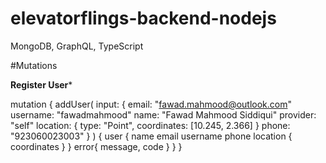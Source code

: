 # elevatorflings-backend-nodejs
 MongoDB, GraphQL, TypeScript



#Mutations

**Register User***

mutation {
  addUser(
    input: {
      email: "fawad.mahmood@outlook.com"
      username: "fawadmahmood"
      name: "Fawad Mahmood Siddiqui"
      provider: "self"
      location: { type: "Point", coordinates: [10.245, 2.366] }
      phone: "923060023003"
    }
  ) {
    user {
      name
      email
      username
      phone
      location {
        coordinates
      }
    }
    error{
      message,
      code
    }
  }
}


